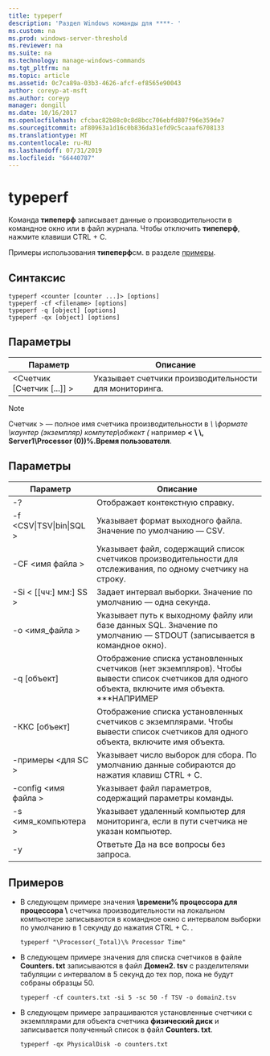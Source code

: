 ```yaml
---
title: typeperf
description: 'Раздел Windows команды для ****- '
ms.custom: na
ms.prod: windows-server-threshold
ms.reviewer: na
ms.suite: na
ms.technology: manage-windows-commands
ms.tgt_pltfrm: na
ms.topic: article
ms.assetid: 0c7ca89a-03b3-4626-afcf-ef8565e90043
author: coreyp-at-msft
ms.author: coreyp
manager: dongill
ms.date: 10/16/2017
ms.openlocfilehash: cfcbac82b88c0c8d8bcc706ebfd807f96e359de7
ms.sourcegitcommit: af80963a1d16c0b836da31efd9c5caaaf6708133
ms.translationtype: MT
ms.contentlocale: ru-RU
ms.lasthandoff: 07/31/2019
ms.locfileid: "66440787"
---
```

# <a name="typeperf"></a>typeperf



Команда **типеперф** записывает данные о производительности в командное окно или в файл журнала. Чтобы отключить **типеперф**, нажмите клавиши CTRL + C.

Примеры использования **типеперф**см. в разделе [примеры](#BKMK_EXAMPLES).

## <a name="syntax"></a>Синтаксис

```
typeperf <counter [counter ...]> [options]
typeperf -cf <filename> [options]
typeperf -q [object] [options]
typeperf -qx [object] [options]
```

## <a name="parameters"></a>Параметры

|Параметр|Описание|
|---------|-----------|
|\<Счетчик [Счетчик [...]] >|Указывает счетчики производительности для мониторинга.|

> [!NOTE]
> Счетчик > — полное имя счетчика производительности в  *\\ \\формате \каунтер (экземпляр) компутер\обжект (* например  **\<**  **\\ \\, Server1\Processor (0))\%.Время пользователя**.

## <a name="options"></a>Параметры

|                   Параметр                   |                                                         Описание                                                          |
|--------------------------------------------|------------------------------------------------------------------------------------------------------------------------------|
|                     -?                     |                                               Отображает контекстную справку.                                               |
| -f \<CSV&verbar;TSV&verbar;bin&verbar;SQL > |                                    Указывает формат выходного файла. Значение по умолчанию — CSV.                                     |
|              -CF \<имя файла >               |              Указывает файл, содержащий список счетчиков производительности для отслеживания, по одному счетчику на строку.               |
|             -Si < [[чч:] мм:] SS >             |                                  Задает интервал выборки. Значение по умолчанию — одна секунда.                                   |
|               -o \<имя_файла >               |     Указывает путь к выходному файлу или базе данных SQL. Значение по умолчанию — STDOUT (записывается в командное окно).      |
|                -q [объект]                 | Отображение списка установленных счетчиков (нет экземпляров). Чтобы вывести список счетчиков для одного объекта, включите имя объекта. \*\*\*НАПРИМЕР |
|                -ККС [объект]                |        Отображение списка установленных счетчиков с экземплярами. Чтобы вывести список счетчиков для одного объекта, включите имя объекта.        |
|               -примеры \<для SC >               |             Указывает число выборок для сбора. По умолчанию данные собираются до нажатия клавиш CTRL + C.              |
|            -config \<имя файла >             |                                    Указывает файл параметров, содержащий параметры команды.                                     |
|            -s \<имя_компьютера >             |                   Указывает удаленный компьютер для мониторинга, если в пути счетчика не указан компьютер.                    |
|                     -y                     |                                        Ответьте Да на все вопросы без запроса.                                        |

## <a name="BKMK_EXAMPLES"></a>Примеров

- В следующем примере значения  **\\времени\% процессора для процессора \\** счетчика производительности на локальном компьютере записываются в командное окно с интервалом выборки по умолчанию в 1 секунду до нажатия CTRL + C. .  
  ```
  typeperf "\Processor(_Total)\% Processor Time"
  ```  
- В следующем примере значения для списка счетчиков в файле **Counters. txt** записываются в файл **Домен2. tsv** с разделителями табуляции с интервалом в 5 секунд до тех пор, пока не будут собраны образцы 50.  
  ```
  typeperf -cf counters.txt -si 5 -sc 50 -f TSV -o domain2.tsv
  ```  
- В следующем примере запрашиваются установленные счетчики с экземплярами для объекта счетчика **физический диск** и записывается полученный список в файл **Counters. txt**.  
  ```
  typeperf -qx PhysicalDisk -o counters.txt
  ```
